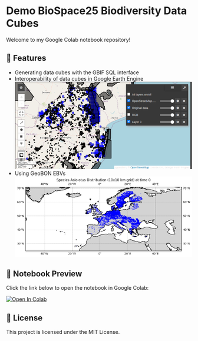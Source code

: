 # Demo BioSpace25 Biodiversity Data Cubes

Welcome to my Google Colab notebook repository!

## 🚀 Features
- Generating data cubes with the GBIF SQL interface
- Interoperability of data cubes in Google Earth Engine
![Example output GEE](./images/GEE_example.png)
- Using GeoBON EBVs
![Plotting EBVs](./images/Asio_otus.png)

## 📖 Notebook Preview
Click the link below to open the notebook in Google Colab:

[![Open In Colab](https://colab.research.google.com/assets/colab-badge.svg)](https://colab.research.google.com/github/AgentschapPlantentuinMeise/DEMO_BioSpace25/blob/main/DEMO_BioSpace25.ipynb)

## 📜 License
This project is licensed under the MIT License.
